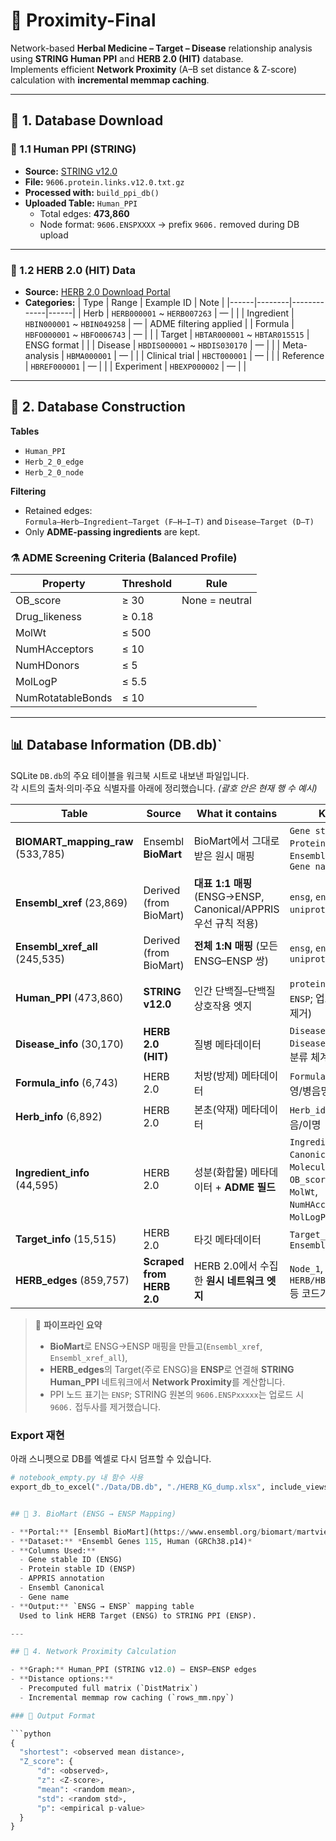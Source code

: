 # 🧬 Proximity-Final

Network-based **Herbal Medicine – Target – Disease** relationship analysis using **STRING Human PPI** and **HERB 2.0 (HIT)** database.  
Implements efficient **Network Proximity** (A–B set distance & Z-score) calculation with **incremental memmap caching**.

---

## 📁 1. Database Download

### 🔹 1.1 Human PPI (STRING)
- **Source:** [STRING v12.0](https://string-db.org/cgi/download?sessionId=bxgqh7YBMvBD&species_text=Homo+sapiens&settings_expanded=0&min_download_score=0&filter_redundant_pairs=0&delimiter_type=txt)
- **File:** `9606.protein.links.v12.0.txt.gz`
- **Processed with:** `build_ppi_db()`
- **Uploaded Table:** `Human_PPI`
  - Total edges: **473,860**
  - Node format: `9606.ENSPXXXX` → prefix `9606.` removed during DB upload

---

### 🔹 1.2 HERB 2.0 (HIT) Data
- **Source:** [HERB 2.0 Download Portal](http://47.92.70.12/Download/)
- **Categories:**
  | Type | Range | Example ID | Note |
  |------|--------|-------------|------|
  | Herb | `HERB000001` ~ `HERB007263` | — |  |
  | Ingredient | `HBIN000001` ~ `HBIN049258` | — | ADME filtering applied |
  | Formula | `HBFO000001` ~ `HBFO006743` | — |  |
  | Target | `HBTAR000001` ~ `HBTAR015515` | ENSG format |  |
  | Disease | `HBDIS000001` ~ `HBDIS030170` | — |  |
  | Meta-analysis | `HBMA000001` | — |  |
  | Clinical trial | `HBCT000001` | — |  |
  | Reference | `HBREF000001` | — |  |
  | Experiment | `HBEXP000002` | — |  |

---

## 🧩 2. Database Construction

**Tables**
- `Human_PPI`
- `Herb_2_0_edge`
- `Herb_2_0_node`

**Filtering**
- Retained edges:  
  `Formula–Herb–Ingredient–Target (F–H–I–T)` and `Disease–Target (D–T)`
- Only **ADME-passing ingredients** are kept.

### ⚗️ ADME Screening Criteria (Balanced Profile)

| Property | Threshold | Rule |
|-----------|------------|------|
| OB_score | ≥ 30 | None = neutral |
| Drug_likeness | ≥ 0.18 |  |
| MolWt | ≤ 500 |  |
| NumHAcceptors | ≤ 10 |  |
| NumHDonors | ≤ 5 |  |
| MolLogP | ≤ 5.5 |  |
| NumRotatableBonds | ≤ 10 |  |

---
## 📊 Database Information (DB.db)`

SQLite `DB.db`의 주요 테이블을 워크북 시트로 내보낸 파일입니다.  
각 시트의 출처·의미·주요 식별자를 아래에 정리했습니다. *(괄호 안은 현재 행 수 예시)*

| Table | Source | What it contains | Key IDs / Notes |
|---|---|---|---|
| **BIOMART_mapping_raw** (533,785) | Ensembl **BioMart** | BioMart에서 그대로 받은 원시 매핑 | `Gene stable ID(ENSG)`, `Protein stable ID(ENSP)`, `Ensembl Canonical`, `APPRIS`, `Gene name` |
| **Ensembl_xref** (23,869) | Derived (from BioMart) | **대표 1:1 매핑** (ENSG→ENSP, Canonical/APPRIS 우선 규칙 적용) | `ensg`, `ensp`, `hgnc_symbol`, `uniprot`, `picked_by` |
| **Ensembl_xref_all** (245,535) | Derived (from BioMart) | **전체 1:N 매핑** (모든 ENSG–ENSP 쌍) | `ensg`, `ensp`, `hgnc_symbol`, `uniprot` |
| **Human_PPI** (473,860) | **STRING v12.0** | 인간 단백질–단백질 상호작용 엣지 | `protein1`, `protein2` (형태는 `ENSP`; 업로드 시 `9606.` 접두사 제거) |
| **Disease_info** (30,170) | **HERB 2.0 (HIT)** | 질병 메타데이터 | `Disease_id (HBDIS...)`, `Disease_name`, `DisGeNET_id`, 분류 체계/식별자 |
| **Formula_info** (6,743) | HERB 2.0 | 처방(방제) 메타데이터 | `Formula_id (HBFO...)`, 한/영/병음명, 범주/출전 |
| **Herb_info** (6,892) | HERB 2.0 | 본초(약재) 메타데이터 | `Herb_id (HERB...)`, 한/영/병음/이명 |
| **Ingredient_info** (44,595) | HERB 2.0 | 성분(화합물) 메타데이터 + **ADME 필드** | `Ingredient_id (HBIN...)`, `Canonical_smiles`, `Molecular_formula`, `OB_score`, `Drug_likeness`, `MolWt`, `NumHAcceptors/Donors`, `MolLogP`, `NumRotatableBonds` |
| **Target_info** (15,515) | HERB 2.0 | 타깃 메타데이터 | `Target_id (HBTAR...)`, `Ensembl_id (ENSG)` |
| **HERB_edges** (859,757) | **Scraped from HERB 2.0** | HERB 2.0에서 수집한 **원시 네트워크 엣지** | `Node_1`, `Node_2` (노드에는 `HERB/HBIN/HBTAR/HBDIS/HBFO` 등 코드가 혼재) |

> 🧭 **파이프라인 요약**  
> - **BioMart**로 ENSG→ENSP 매핑을 만들고(`Ensembl_xref`, `Ensembl_xref_all`),  
> - **HERB_edges**의 Target(주로 ENSG)을 **ENSP**로 연결해 **STRING Human_PPI** 네트워크에서 **Network Proximity**를 계산합니다.  
> - PPI 노드 표기는 `ENSP`; STRING 원본의 `9606.ENSPxxxxx`는 업로드 시 `9606.` 접두사를 제거했습니다.

### Export 재현
아래 스니펫으로 DB를 엑셀로 다시 덤프할 수 있습니다.
```python
# notebook_empty.py 내 함수 사용
export_db_to_excel("./Data/DB.db", "./HERB_KG_dump.xlsx", include_views=False)


## 🧬 3. BioMart (ENSG → ENSP Mapping)

- **Portal:** [Ensembl BioMart](https://www.ensembl.org/biomart/martview/8403dac70986fcef75d758c4bc648d6f)
- **Dataset:** *Ensembl Genes 115, Human (GRCh38.p14)*
- **Columns Used:**
  - Gene stable ID (ENSG)
  - Protein stable ID (ENSP)
  - APPRIS annotation
  - Ensembl Canonical
  - Gene name
- **Output:** `ENSG → ENSP` mapping table  
  Used to link HERB Target (ENSG) to STRING PPI (ENSP).

---

## 🔗 4. Network Proximity Calculation

- **Graph:** Human_PPI (STRING v12.0) — ENSP–ENSP edges  
- **Distance options:**
  - Precomputed full matrix (`DistMatrix`)  
  - Incremental memmap row caching (`rows_mm.npy`)

### 🧠 Output Format

```python
{
  "shortest": <observed mean distance>,
  "Z_score": {
      "d": <observed>,
      "z": <Z-score>,
      "mean": <random mean>,
      "std": <random std>,
      "p": <empirical p-value>
  }
}

